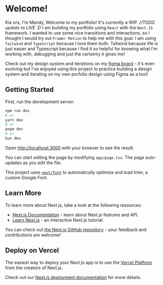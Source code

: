 # Welcome!
Kia ora, I'm Mandy, Welcome to my portfolio! It's currently a WIP. *//TODO update to LIVE :D* 
I am building my portfolio using `React` with the `Next.JS` framework. I wanted to use some nice transitions and interactions, so I thought I would try out `Framer Motion` to help me with this goal. I am using `Tailwind` and `TypeScript` because I love them both. Tailwind because life is just easier and Typescript because I find it so helpful for knowing what I'm working with, debugging and just the certainty it gives me!

Check out my design system and iterations on my [figma board](https://www.figma.com/design/YaRmZ4BDOTjNEGMzDRS5rD/Personal-portfolio?node-id=101-2&t=USmmS12btUiBAGCK-1) - it's ever-evolving but I've enjoyed using this project to practice building a design system and iterating on my own porfolio design using Figma as a tool!

## Getting Started

First, run the development server:

```bash
npm run dev
# or
yarn dev
# or
pnpm dev
# or
bun dev
```

Open [http://localhost:3000](http://localhost:3000) with your browser to see the result.

You can start editing the page by modifying `app/page.tsx`. The page auto-updates as you edit the file.

This project uses [`next/font`](https://nextjs.org/docs/basic-features/font-optimization) to automatically optimize and load Inter, a custom Google Font.

## Learn More

To learn more about Next.js, take a look at the following resources:

- [Next.js Documentation](https://nextjs.org/docs) - learn about Next.js features and API.
- [Learn Next.js](https://nextjs.org/learn) - an interactive Next.js tutorial.

You can check out [the Next.js GitHub repository](https://github.com/vercel/next.js/) - your feedback and contributions are welcome!

## Deploy on Vercel

The easiest way to deploy your Next.js app is to use the [Vercel Platform](https://vercel.com/new?utm_medium=default-template&filter=next.js&utm_source=create-next-app&utm_campaign=create-next-app-readme) from the creators of Next.js.

Check out our [Next.js deployment documentation](https://nextjs.org/docs/deployment) for more details.
